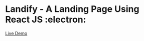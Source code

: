 # Landify - A Landing Page Using React JS :electron:
[Live Demo]('https://friendly-borg-01e221.netlify.app/')
